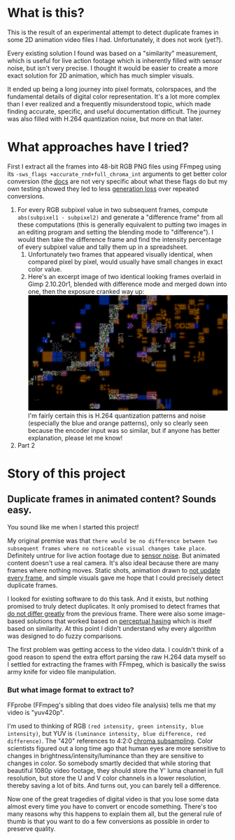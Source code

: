 # What is this?

This is the result of an experimental attempt to detect duplicate frames in some 2D animation video files I had. Unfortunately, it does not work (yet?).

Every existing solution I found was based on a "similarity" measurement, which is useful for live action footage which is inherently filled with sensor noise, but isn't very precise. I thought it would be easier to create a more exact solution for 2D animation, which has much simpler visuals.

It ended up being a long journey into pixel formats, colorspaces, and the fundamental details of digital color representation. It's a lot more complex than I ever realized and a frequently misunderstood topic, which made finding accurate, specific, and useful documentation difficult. The journey was also filled with H.264 quantization noise, but more on that later.

# What approaches have I tried?

First I extract all the frames into 48-bit RGB PNG files using FFmpeg using its `-sws_flags +accurate_rnd+full_chroma_int` arguments to get better color conversion (the [docs](https://ffmpeg.org/ffmpeg-scaler.html#toc-Scaler-Options) are not very specific about what these flags do but my own testing showed they led to less [generation loss](https://en.wikipedia.org/wiki/Generation_loss) over repeated conversions.

1. For every RGB subpixel value in two subsequent frames, compute `abs(subpixel1 - subpixel2)` and generate a "difference frame" from all these computations (this is generally equivalent to putting two images in an editing program and setting the blending mode to "difference"). I would then take the difference frame and find the intensity percentage of every subpixel value and tally them up in a spreadsheet.
   1. Unfortunately two frames that appeared visually identical, when compared pixel by pixel, would usually have small changes in exact color value.
   2. Here's an excerpt image of two identical looking frames overlaid in Gimp 2.10.20r1, blended with difference mode and merged down into one, then the exposure cranked way up: ![H.264 quantization noise, I think](./readmeImages/pic1.PNG) I'm fairly certain this is H.264 quantization patterns and noise (especially the blue and orange patterns), only so clearly seen because the encoder input was so similar, but if anyone has better explanation, please let me know!
2. Part 2


# Story of this project

## Duplicate frames in animated content? Sounds easy.

You sound like me when I started this project!

My original premise was that `there would be no difference between two subsequent frames where no noticeable visual changes take place`. Definitely untrue for live action footage due to [sensor noise](https://en.wikipedia.org/wiki/Image_noise#In_digital_cameras). But animated content doesn't use a real camera. It's also ideal because there are many frames where nothing moves. Static shots, animation drawn to [not update every frame](https://en.wikipedia.org/wiki/Inbetweening#Frame_frequency), and simple visuals gave me hope that I could precisely detect duplicate frames.

I looked for existing software to do this task. And it exists, but nothing promised to truly detect duplicates. It only promised to detect frames that [do not differ greatly](https://ffmpeg.org/ffmpeg-filters.html#mpdecimate) from the previous frame. There were also some image-based solutions that worked based on [perceptual hasing](https://en.wikipedia.org/wiki/Perceptual_hashing) which is itself based on similarity. At this point I didn't understand why every algorithm was designed to do fuzzy comparisons.

The first problem was getting access to the video data. I couldn't think of a good reason to spend the extra effort parsing the raw H.264 data myself so I settled for extracting the frames with FFmpeg, which is basically the swiss army knife for video file manipulation.

### But what image format to extract to?

FFprobe (FFmpeg's sibling that does video file analysis) tells me that my video is "yuv420p".

I'm used to thinking of RGB `(red intensity, green intensity, blue intensity)`, but YUV is `(luminance intensity, blue difference, red difference)`. The "420" references to 4:2:0 [chroma subsampling](https://en.wikipedia.org/wiki/Chroma_subsampling). Color scientists figured out a long time ago that human eyes are more sensitive to changes in brightness/intensity/luminance than they are sensitive to changes in color. So somebody smartly decided that while storing that beautiful 1080p video footage, they should store the Y' luma channel in full resolution, but store the U and V color channels in a lower resolution, thereby saving a lot of bits. And turns out, you can barely tell a difference.

Now one of the great tragedies of digital video is that you lose some data almost every time you have to convert or encode something. There's too many reasons why this happens to explain them all, but the general rule of thumb is that you want to do a few conversions as possible in order to preserve quality.

